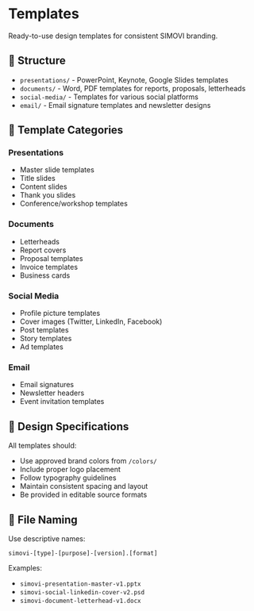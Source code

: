 # Templates

Ready-to-use design templates for consistent SIMOVI branding.

## 📁 Structure

- `presentations/` - PowerPoint, Keynote, Google Slides templates
- `documents/` - Word, PDF templates for reports, proposals, letterheads
- `social-media/` - Templates for various social platforms
- `email/` - Email signature templates and newsletter designs

## 🎯 Template Categories

### Presentations
- Master slide templates
- Title slides
- Content slides
- Thank you slides
- Conference/workshop templates

### Documents
- Letterheads
- Report covers
- Proposal templates
- Invoice templates
- Business cards

### Social Media
- Profile picture templates
- Cover images (Twitter, LinkedIn, Facebook)
- Post templates
- Story templates
- Ad templates

### Email
- Email signatures
- Newsletter headers
- Event invitation templates

## 📐 Design Specifications

All templates should:
- Use approved brand colors from `/colors/`
- Include proper logo placement
- Follow typography guidelines
- Maintain consistent spacing and layout
- Be provided in editable source formats

## 📝 File Naming

Use descriptive names:
```
simovi-[type]-[purpose]-[version].[format]
```

Examples:
- `simovi-presentation-master-v1.pptx`
- `simovi-social-linkedin-cover-v2.psd`
- `simovi-document-letterhead-v1.docx`
